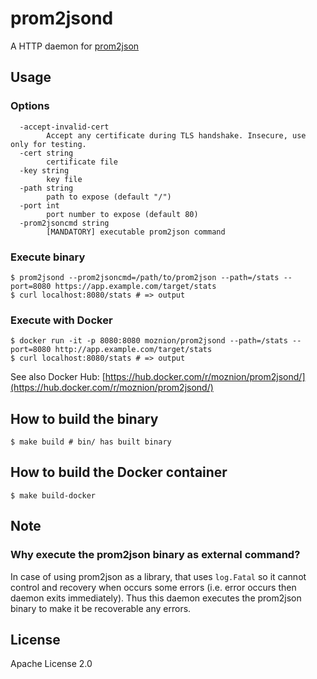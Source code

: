 prom2jsond
==

A HTTP daemon for [prom2json](https://github.com/prometheus/prom2json)

Usage
--

### Options

```
  -accept-invalid-cert
        Accept any certificate during TLS handshake. Insecure, use only for testing.
  -cert string
        certificate file
  -key string
        key file
  -path string
        path to expose (default "/")
  -port int
        port number to expose (default 80)
  -prom2jsoncmd string
        [MANDATORY] executable prom2json command
```

### Execute binary

```
$ prom2jsond --prom2jsoncmd=/path/to/prom2json --path=/stats --port=8080 https://app.example.com/target/stats
$ curl localhost:8080/stats # => output
```

### Execute with Docker

```
$ docker run -it -p 8080:8080 moznion/prom2jsond --path=/stats --port=8080 http://app.example.com/target/stats
$ curl localhost:8080/stats # => output
```

See also Docker Hub: [https://hub.docker.com/r/moznion/prom2jsond/](https://hub.docker.com/r/moznion/prom2jsond/)

How to build the binary
--

```
$ make build # bin/ has built binary
```

How to build the Docker container
--

```
$ make build-docker
```

Note
--

### Why execute the prom2json binary as external command?

In case of using prom2json as a library, that uses `log.Fatal` so it cannot control and recovery when occurs some errors (i.e. error occurs then daemon exits immediately). Thus this daemon executes the prom2json binary to make it be recoverable any errors.

License
--

Apache License 2.0

